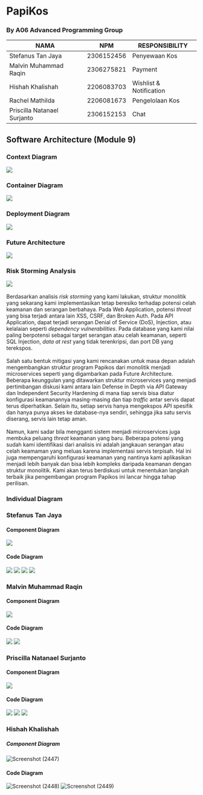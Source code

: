 # PapiKos
### By A06 Advanced Programming Group
| NAMA                        | NPM           | RESPONSIBILITY          |
|-----------------------------|---------------|-------------------------|
| Stefanus Tan Jaya           | 2306152456    | Penyewaan Kos           |
| Malvin Muhammad Raqin       | 2306275821    | Payment                 |
| Hishah Khalishah            | 2206083703    | Wishlist & Notification |
| Rachel Mathilda             | 2206081673    | Pengelolaan Kos         |
| Priscilla Natanael Surjanto | 2306152153    | Chat                    |

## Software Architecture (Module 9)
### Context Diagram
![](images/ContextDiagram.jpg)
### Container Diagram
![](images/ContainerDiagram.jpg)
### Deployment Diagram
![](images/DeploymentDiagram.jpg)
### Future Architecture
![](images/FutureContainer.jpg)
### Risk Storming Analysis
![](images/RiskStorming.jpg)
<br><br>
Berdasarkan analisis _risk storming_ yang kami lakukan, struktur monolitik yang sekarang kami implementasikan tetap beresiko terhadap potensi celah keamanan dan serangan berbahaya. Pada Web Application, potensi _threat_ yang bisa terjadi antara lain XSS, CSRF, dan Broken Auth. Pada API Application, dapat terjadi serangan Denial of Service (DoS), Injection, atau kelalaian seperti _dependency vulnerabilities_. Pada database yang kami nilai paling berpotensi sebagai target serangan atau celah keamanan, seperti SQL Injection, _data at rest_ yang tidak terenkripsi, dan port DB yang terekspos. <br><br>
Salah satu bentuk mitigasi yang kami rencanakan untuk masa depan adalah mengembangkan struktur program Papikos dari monolitik menjadi microservices seperti yang digambarkan pada Future Architecture. Beberapa keunggulan yang ditawarkan struktur microservices yang menjadi pertimbangan diskusi kami antara lain Defense in Depth via API Gateway dan Independent Security Hardening di mana tiap servis bisa diatur konfigurasi keamanannya masing-masing dan tiap _traffic_ antar servis dapat terus diperhatikan. Selain itu, setiap servis hanya mengekspos API spesifik dan hanya punya akses ke database-nya sendiri, sehingga jika satu servis diserang, servis lain tetap aman.<br><br>
Namun, kami sadar bila mengganti sistem menjadi microservices juga membuka peluang _threat_ keamanan yang baru. Beberapa potensi yang sudah kami identifikasi dari analisis ini adalah jangkauan serangan atau celah keamaman yang meluas karena implementasi servis terpisah. Hal ini juga mempengaruhi konfigurasi keamanan yang nantinya kami aplikasikan menjadi lebih banyak dan bisa lebih kompleks daripada keamanan dengan struktur monolitik. Kami akan terus berdiskusi untuk menentukan langkah terbaik jika pengembangan program Papikos ini lancar hingga tahap perilisan.

### Individual Diagram
### Stefanus Tan Jaya
#### Component Diagram
![](images/ComponentDiagramStef.jpg)
#### Code Diagram
![](images/CodeDiagramStef1.jpg)
![](images/CodeDiagramStef2.jpg)
![](images/CodeDiagramStef3.jpg)
![](images/CodeDiagramStef4.jpg)

### Malvin Muhammad Raqin
#### Component Diagram
![](images/ComponentDiagramPayment.png)
#### Code Diagram
![](images/CodeDiagramPayment1.png)
![](images/CodeDiagramPayment2.png)

### Priscilla Natanael Surjanto
#### Component Diagram
![](images/ComponentChat.png)
#### Code Diagram
![](images/CodeChat1.png)
![](images/CodeChat2.png)
![](images/CodeChat3.png)

### Hishah Khalishah
##### Component Diagram
![Screenshot (2447)](https://github.com/user-attachments/assets/0391a130-9ddd-49de-b5f2-ded880ae8e28)
#### Code Diagram
![Screenshot (2448)](https://github.com/user-attachments/assets/44b009ad-e830-42c4-a9e1-5b2b5a933eb4)
![Screenshot (2449)](https://github.com/user-attachments/assets/54dc0db7-ba0a-47e3-b944-8f47de7ded07)

